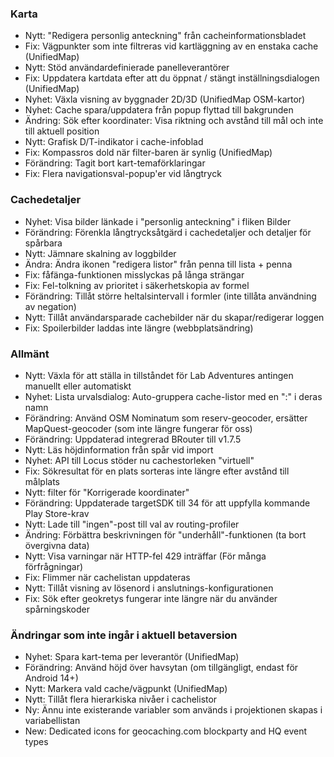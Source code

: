 ### Karta
- Nytt: "Redigera personlig anteckning" från cacheinformationsbladet
- Fix: Vägpunkter som inte filtreras vid kartläggning av en enstaka cache (UnifiedMap)
- Nytt: Stöd användardefinierade panelleverantörer
- Fix: Uppdatera kartdata efter att du öppnat / stängt inställningsdialogen (UnifiedMap)
- Nyhet: Växla visning av byggnader 2D/3D (UnifiedMap OSM-kartor)
- Nyhet: Cache spara/uppdatera från popup flyttad till bakgrunden
- Ändring: Sök efter koordinater: Visa riktning och avstånd till mål och inte till aktuell position
- Nytt: Grafisk D/T-indikator i cache-infoblad
- Fix: Kompassros dold när filter-baren är synlig (UnifiedMap)
- Förändring: Tagit bort kart-temaförklaringar
- Fix: Flera navigationsval-popup'er vid långtryck

### Cachedetaljer
- Nyhet: Visa bilder länkade i "personlig anteckning" i fliken Bilder
- Förändring: Förenkla långtrycksåtgärd i cachedetaljer och detaljer för spårbara
- Nytt: Jämnare skalning av loggbilder
- Ändra: Ändra ikonen "redigera listor" från penna till lista + penna
- Fix: fåfänga-funktionen misslyckas på långa strängar
- Fix: Fel-tolkning av prioritet i säkerhetskopia av formel
- Förändring: Tillåt större heltalsintervall i formler (inte tillåta användning av negation)
- Nytt: Tillåt användarsparade cachebilder när du skapar/redigerar loggen
- Fix: Spoilerbilder laddas inte längre (webbplatsändring)

### Allmänt
- Nytt: Växla för att ställa in tillståndet för Lab Adventures antingen manuellt eller automatiskt
- Nyhet: Lista urvalsdialog: Auto-gruppera cache-listor med en ":" i deras namn
- Förändring: Använd OSM Nominatum som reserv-geocoder, ersätter MapQuest-geocoder (som inte längre fungerar för oss)
- Förändring: Uppdaterad integrerad BRouter till v1.7.5
- Nytt: Läs höjdinformation från spår vid import
- Nyhet: API till Locus stöder nu cachestorleken "virtuell"
- Fix: Sökresultat för en plats sorteras inte längre efter avstånd till målplats
- Nytt: filter för "Korrigerade koordinater"
- Förändring: Uppdaterade targetSDK till 34 för att uppfylla kommande Play Store-krav
- Nytt: Lade till "ingen"-post till val av routing-profiler
- Ändring: Förbättra beskrivningen för "underhåll"-funktionen (ta bort övergivna data)
- Nytt: Visa varningar när HTTP-fel 429 inträffar (För många förfrågningar)
- Fix: Flimmer när cachelistan uppdateras
- Nytt: Tillåt visning av lösenord i anslutnings-konfigurationen
- Fix: Sök efter geokretys fungerar inte längre när du använder spårningskoder

### Ändringar som inte ingår i aktuell betaversion
- Nyhet: Spara kart-tema per leverantör (UnifiedMap)
- Förändring: Använd höjd över havsytan (om tillgängligt, endast för Android 14+)
- Nytt: Markera vald cache/vägpunkt (UnifiedMap)
- Nytt: Tillåt flera hierarkiska nivåer i cachelistor
- Ny: Ännu inte existerande variabler som används i projektionen skapas i variabellistan
- New: Dedicated icons for geocaching.com blockparty and HQ event types
